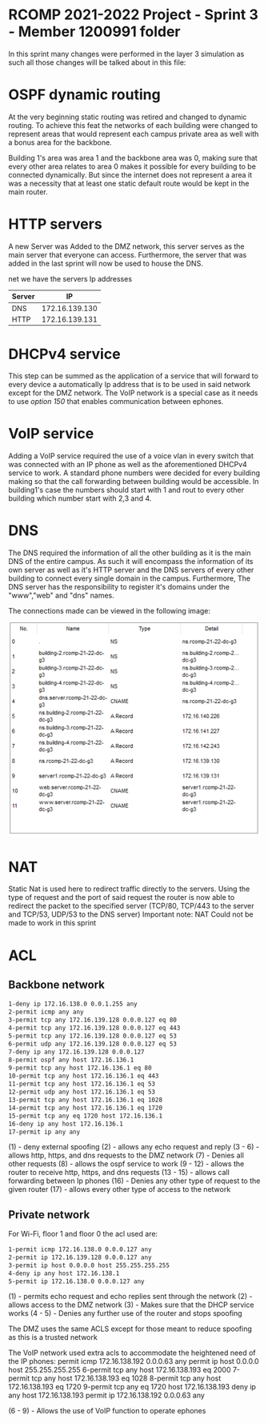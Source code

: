 RCOMP 2021-2022 Project - Sprint 3 - Member 1200991 folder
===========================================

In this sprint many changes were performed in the layer 3 simulation as such all those changes will be talked about in this file:

# OSPF dynamic routing

At the very beginning static routing was retired and changed to dynamic routing.
To achieve this feat the networks of each building were changed to represent areas that would represent each campus private area as well with a bonus area for the backbone.

Building 1's area was area 1 and the backbone area was 0, making sure that every other area relates to area 0 makes it possible for every building to be connected dynamically.
But since the internet does not represent a area it was a necessity that at least one static default route would be kept in the main router.

# HTTP servers

A new Server was Added to the DMZ network, this server serves as the main server that everyone can access.
Furthermore, the server that was added in the last sprint will now be used to house the DNS.

net we have the servers Ip addresses

| **Server** | **IP** |
| ---- | ---- |
|   DNS   | 172.16.139.130 |
|   HTTP   | 172.16.139.131 |

# DHCPv4 service

This step can be summed as the application of a service that will forward to every device a automatically Ip address that is to be used in said network except for the DMZ network.
The VoIP network is a special case as it needs to use *option 150* that enables communication between ephones.

# VoIP service

Adding a VoIP service required the use of a voice vlan in every switch that was connected with an IP phone as well as the aforementioned DHCPv4 service to work.
A standard phone numbers were decided for every building making so that the call forwarding between building would be accessible.
In building1's case the numbers should start with 1 and rout to every other building which number start with 2,3 and 4.

# DNS

The DNS required the information of all the other building as it is the main DNS of the entire campus.
As such it will encompass the information of its own server as well as it's HTTP server and the DNS servers of every other building to connect every single domain in the campus.
Furthermore, The DNS server has the responsibility to register it's domains under the "www","web" and "dns" names. 

The connections made can be viewed in the following image:

![DNS Setup](DNS-Setup.png)

# NAT 

Static Nat is used here to redirect traffic directly to the servers.
Using the type of request and the port of said request the router is now able to redirect the packet to the specified server (TCP/80, TCP/443 to the server and TCP/53, UDP/53 to the DNS server)
Important note: NAT Could not be made to work in this sprint

# ACL

## Backbone network

    1-deny ip 172.16.138.0 0.0.1.255 any
    2-permit icmp any any
    3-permit tcp any 172.16.139.128 0.0.0.127 eq 80
    4-permit tcp any 172.16.139.128 0.0.0.127 eq 443
    5-permit tcp any 172.16.139.128 0.0.0.127 eq 53
    6-permit udp any 172.16.139.128 0.0.0.127 eq 53 
    7-deny ip any 172.16.139.128 0.0.0.127
    8-permit ospf any host 172.16.136.1 
    9-permit tcp any host 172.16.136.1 eq 80
    10-permit tcp any host 172.16.136.1 eq 443
    11-permit tcp any host 172.16.136.1 eq 53
    12-permit udp any host 172.16.136.1 eq 53
    13-permit tcp any host 172.16.136.1 eq 1028
    14-permit tcp any host 172.16.136.1 eq 1720
    15-permit tcp any eq 1720 host 172.16.136.1
    16-deny ip any host 172.16.136.1
    17-permit ip any any

(1) - deny external spoofing
(2) - allows any echo request and reply
(3 - 6) - allows http, https, and dns requests to the DMZ network
(7) - Denies all other requests
(8) - allows the ospf service to work
(9 - 12) - allows the router to receive http, https, and dns requests
(13 - 15) - allows call forwarding between Ip phones
(16) - Denies any other type of request to the given router
(17) - allows every other type of access to the network

## Private network

For Wi-Fi, floor 1 and floor 0 the acl used are:

    1-permit icmp 172.16.138.0 0.0.0.127 any
    2-permit ip 172.16.139.128 0.0.0.127 any
    3-permit ip host 0.0.0.0 host 255.255.255.255
    4-deny ip any host 172.16.138.1 
    5-permit ip 172.16.138.0 0.0.0.127 any

(1) - permits echo request and echo replies sent through the network
(2) - allows access to the DMZ network
(3) - Makes sure that the DHCP service works
(4 - 5) - Denies any further use of the router and stops spoofing

The DMZ uses the same ACLS except for those meant to reduce spoofing as this is a trusted network

The VoIP network used extra acls to accommodate the heightened need of the IP phones:
    permit icmp 172.16.138.192 0.0.0.63 any
    permit ip host 0.0.0.0 host 255.255.255.255
    6-permit tcp any host 172.16.138.193 eq 2000
    7-permit tcp any host 172.16.138.193 eq 1028
    8-permit tcp any host 172.16.138.193 eq 1720
    9-permit tcp any eq 1720 host 172.16.138.193 
    deny ip any host 172.16.138.193 
    permit ip 172.16.138.192 0.0.0.63 any

(6 - 9) - Allows the use of VoIP function to operate ephones

